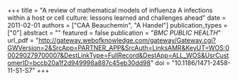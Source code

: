 +++
title = "A review of mathematical models of influenza A infections within a host or cell culture: lessons learned and challenges ahead"
date = 2011-02-01
authors = ["CAA Beauchemin", "A Handel"]
publication_types = ["0"]
abstract = ""
featured = false
publication = "*BMC PUBLIC HEALTH*"
url_pdf = "http://gateway.webofknowledge.com/gateway/Gateway.cgi?GWVersion=2&SrcApp=PARTNER_APP&SrcAuth=LinksAMR&KeyUT=WOS:000290279700007&DestLinkType=FullRecord&DestApp=ALL_WOS&UsrCustomerID=bccb20a1f2d949998a887c45eb30dd98"
doi = "10.1186/1471-2458-11-S1-S7"
+++

